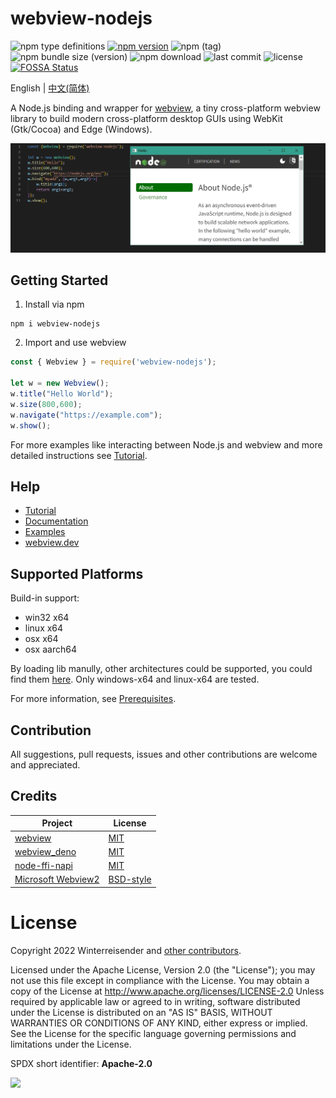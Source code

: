 # webview-nodejs

![npm type definitions](https://img.shields.io/npm/types/webview-nodejs?label=%20&logo=typescript&logoColor=white)
[![npm version](https://img.shields.io/npm/v/webview-nodejs)](https://www.npmjs.com/package/webview-nodejs)
![npm (tag)](https://img.shields.io/npm/v/webview-nodejs/next)
![npm bundle size (version)](https://img.shields.io/bundlephobia/min/webview-nodejs/latest)
![npm download](https://img.shields.io/npm/dt/webview-nodejs)
![last commit](https://img.shields.io/github/last-commit/Winterreisender/webviewko)
![license](https://img.shields.io/github/license/Winterreisender/webviewko?color=3DA639)
[![FOSSA Status](https://app.fossa.com/api/projects/git%2Bgithub.com%2FWinterreisender%2Fwebview-nodejs.svg?type=shield)](https://app.fossa.com/projects/git%2Bgithub.com%2FWinterreisender%2Fwebview-nodejs?ref=badge_shield)

English | [中文(简体)](docs/README.zh-Hans.md)

A Node.js binding and wrapper for [webview](https://github.com/webview/webview), a tiny cross-platform webview library to build modern cross-platform desktop GUIs using WebKit (Gtk/Cocoa) and Edge (Windows).

![screenshot](docs/screenshot/screenshot.webp)

## Getting Started

1. Install via npm

```shell
npm i webview-nodejs
```

2. Import and use webview

```js
const { Webview } = require('webview-nodejs');

let w = new Webview();
w.title("Hello World");
w.size(800,600);
w.navigate("https://example.com");
w.show();
```

For more examples like interacting between Node.js and webview and more detailed instructions see [Tutorial](https://github.com/Winterreisender/webview-nodejs/wiki/Tutorial).

## Help

- [Tutorial](https://github.com/Winterreisender/webview-nodejs/wiki/Tutorial)
- [Documentation](https://winterreisender.github.io/webview-nodejs/tsdoc/index.html)
- [Examples](test/)
- [webview.dev](https://webview.dev/)

## Supported Platforms

Build-in support:

- win32 x64
- linux x64
- osx x64
- osx aarch64

By loading lib manully, other architectures could be supported, you could find them [here](https://github.com/Winterreisender/webview-xmake/releases). Only windows-x64 and linux-x64 are tested.

For more information, see [Prerequisites](https://github.com/Winterreisender/webview-nodejs/wiki/Tutorial#prerequisites).

## Contribution

All suggestions, pull requests, issues and other contributions are welcome and appreciated.

## Credits

| Project                                                                   | License                                                                             |
| ------------------------------------------------------------------------- | ----------------------------------------------------------------------------------- |
| [webview](https://github.com/webview/webview)                                | [MIT](https://github.com/webview/webview/blob/master/LICENSE)                          |
| [webview_deno](https://github.com/webview/webview_deno)                      | [MIT](https://github.com/webview/webview_deno/blob/master/LICENSE)                     |
| [node-ffi-napi](https://github.com/node-ffi-napi/node-ffi-napi)              | [MIT](https://github.com/node-ffi-napi/node-ffi-napi/blob/master/LICENSE)              |
| [Microsoft Webview2](https://www.nuget.org/packages/Microsoft.Web.WebView2/) | [BSD-style](https://www.nuget.org/packages/Microsoft.Web.WebView2/1.0.1245.22/License) |

# License

Copyright 2022 Winterreisender and [other contributors](https://github.com/Winterreisender/webview-nodejs/graphs/contributors).

Licensed under the Apache License, Version 2.0 (the "License"); you may not use this file except in compliance with the License. You may obtain a copy of the License at http://www.apache.org/licenses/LICENSE-2.0
Unless required by applicable law or agreed to in writing, software distributed under the License is distributed on an "AS IS" BASIS, WITHOUT WARRANTIES OR CONDITIONS OF ANY KIND, either express or implied.
See the License for the specific language governing permissions and limitations under the License.

SPDX short identifier: **Apache-2.0**

<img src="https://opensource.org/sites/default/files/public/OSIApproved.svg" width="100" />
